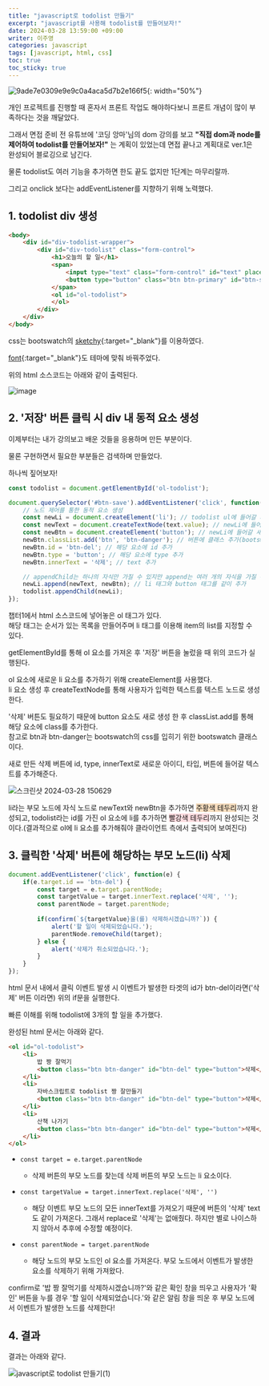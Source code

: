 ```yaml
---
title: "javascript로 todolist 만들기"
excerpt: "javascript를 사용해 todolist를 만들어보자!"
date: 2024-03-28 13:59:00 +09:00
writer: 이주영
categories: javascript
tags: [javascript, html, css]
toc: true
toc_sticky: true
---
```

![9ade7e0309e9e9c0a4aca5d7b2e166f5](https://github.com/hobbyscripterII/to-do-list.io/assets/135996109/d7121bcf-2bcf-4b38-b76a-7e03b613f93c){: width="50%"}

개인 프로젝트를 진행할 때 혼자서 프론트 작업도 해야하다보니 프론트 개념이 많이 부족하다는 것을 깨달았다.

그래서 면접 준비 전 유튜브에 '코딩 앙마'님의 dom 강의를 보고 **"직접 dom과 node를 제어하여 todolist를 만들어보자!"** 는 계획이 있었는데 면접 끝나고 계획대로 ver.1은 완성되어 블로깅으로 남긴다.

물론 todolist도 여러 기능을 추가하면 한도 끝도 없지만 1단계는 마무리랄까.

그리고 onclick 보다는 addEventListener를 지향하기 위해 노력했다.

## 1. todolist div 생성

```html
<body>
    <div id="div-todolist-wrapper">
        <div id="div-todolist" class="form-control">
            <h1>오늘의 할 일</h1>
            <span>
                <input type="text" class="form-control" id="text" placeholder="할 일을 입력해주세요.">
                <button type="button" class="btn btn-primary" id="btn-save">저장</button>
            </span>
            <ol id="ol-todolist">
            </ol>
        </div>
    </div>
</body>
```
css는 bootswatch의 [sketchy](https://bootswatch.com/sketchy/){:target="_blank"}를 이용하였다.

[font](https://beomdolee.com/%EC%82%AC%EA%B0%81%EC%82%AC%EA%B0%81/){:target="_blank"}도 테마에 맞춰 바꿔주었다.

위의 html 소스코드는 아래와 같이 출력된다.

![image](https://github.com/hobbyscripterII/to-do-list.io/assets/135996109/e649b661-85ca-4144-8f1e-3947d3e3831d)

## 2. '저장' 버튼 클릭 시 div 내 동적 요소 생성

이제부터는 내가 강의보고 배운 것들을 응용하며 만든 부분이다.

물론 구현하면서 필요한 부분들은 검색하며 만들었다.

하나씩 짚어보자!

```js
const todolist = document.getElementById('ol-todolist');

document.querySelector('#btn-save').addEventListener('click', function() {
    // 노드 제어를 통한 동적 요소 생성
    const newLi = document.createElement('li'); // todolist ul에 들어갈 새로운 요소 추가
    const newText = document.createTextNode(text.value); // newLi에 들어갈 새로운 텍스트 노드 추가
    const newBtn = document.createElement('button'); // newLi에 들어갈 새로운 요소 추가
    newBtn.classList.add('btn', 'btn-danger'); // 버튼에 클래스 추가(bootswatch 클래스)
    newBtn.id = 'btn-del'; // 해당 요소에 id 추가
    newBtn.type = 'button'; // 해당 요소에 type 추가
    newBtn.innerText = '삭제'; // text 추가

    // appendChild는 하나의 자식만 가질 수 있지만 append는 여러 개의 자식을 가질 수 있다.
    newLi.append(newText, newBtn); // li 태그와 button 태그를 같이 추가
    todolist.appendChild(newLi);
});
```

챕터1에서 html 소스코드에 넣어놓은 ol 태그가 있다. <br> 해당 태그는 순서가 있는 목록을 만들어주며 li 태그를 이용해 item의 list를 지정할 수 있다.

getElementById를 통해 ol 요소를 가져온 후 '저장' 버튼을 눌렀을 때 위의 코드가 실행된다.

ol 요소에 새로운 li 요소를 추가하기 위해 createElement를 사용했다. <br> li 요소 생성 후 createTextNode를 통해 사용자가 입력한 텍스트를 텍스트 노드로 생성한다.

'삭제' 버튼도 필요하기 때문에 button 요소도 새로 생성 한 후 classList.add를 통해 해당 요소에 class를 추가한다. <br> 참고로 btn과 btn-danger는 bootswatch의 css를 입히기 위한 bootswatch 클래스이다.

새로 만든 삭제 버튼에 id, type, innerText로 새로운 아이디, 타입, 버튼에 들어갈 텍스트를 추가해준다.

![스크린샷 2024-03-28 150629](https://github.com/hobbyscripterII/to-do-list.io/assets/135996109/30d0d303-bb1b-48c0-ab2c-5f0b00408db9)

li라는 부모 노드에 자식 노드로 newText와 newBtn을 추가하면 <span style="background-color: #F7DDBE">주황색 테두리</span>까지 완성되고, todolist라는 id를 가진 ol 요소에 li를 추가하면 <span style="background-color: #FFDCE0">빨강색 테두리</span>까지 완성되는 것이다.(결과적으로 ol에 li 요소를 추가해줘야 클라이언트 측에서 출력되어 보여진다)

## 3. 클릭한 '삭제' 버튼에 해당하는 부모 노드(li) 삭제

```js
document.addEventListener('click', function(e) {
    if(e.target.id == 'btn-del') {
        const target = e.target.parentNode;
        const targetValue = target.innerText.replace('삭제', '');
        const parentNode = target.parentNode;
        
        if(confirm(`${targetValue}을(를) 삭제하시겠습니까?`)) {
            alert('할 일이 삭제되었습니다.');
            parentNode.removeChild(target);
        } else {
            alert('삭제가 취소되었습니다.');
        }
    }
});
```

html 문서 내에서 클릭 이벤트 발생 시 이벤트가 발생한 타겟의 id가 btn-del이라면('삭제' 버튼 이라면) 위의 if문을 실행한다.

빠른 이해를 위해 todolist에 3개의 할 일을 추가했다.

완성된 html 문서는 아래와 같다.

```html
<ol id="ol-todolist">
    <li>
        밥 짱 잘먹기
        <button class="btn btn-danger" id="btn-del" type="button">삭제</button>
    </li>
    <li>
        자바스크립트로 todolist 짱 잘만들기
        <button class="btn btn-danger" id="btn-del" type="button">삭제</button>
    </li>
    <li>
        산책 나가기
        <button class="btn btn-danger" id="btn-del" type="button">삭제</button>
    </li>
</ol>
```

- `const target = e.target.parentNode`
    - 삭제 버튼의 부모 노드를 찾는데 삭제 버튼의 부모 노드는 li 요소이다.

- `const targetValue = target.innerText.replace('삭제', '')`
    - 해당 이벤트 부모 노드의 모든 innerText를 가져오기 때문에 버튼의 '삭제' text도 같이 가져온다. 그래서 replace로 '삭제'는 없애줬다. 하지만 별로 나이스하지 않아서 추후에 수정할 예정이다.

- `const parentNode = target.parentNode`
    - 해당 노드의 부모 노드인 ol 요소를 가져온다. 부모 노드에서 이벤트가 발생한 요소를 삭제하기 위해 가져왔다.

confirm로 '밥 짱 잘먹기를 삭제하시겠습니까?'와 같은 확인 창을 띄우고 사용자가 '확인' 버튼을 누를 경우 '할 일이 삭제되었습니다.'와 같은 알림 창을 띄운 후 부모 노드에서 이벤트가 발생한 노드를 삭제한다!

## 4. 결과

결과는 아래와 같다.

![javascript로 todolist 만들기(1)](https://github.com/hobbyscripterII/to-do-list.io/assets/135996109/82088c85-2d25-47d0-aae3-793be6756446)